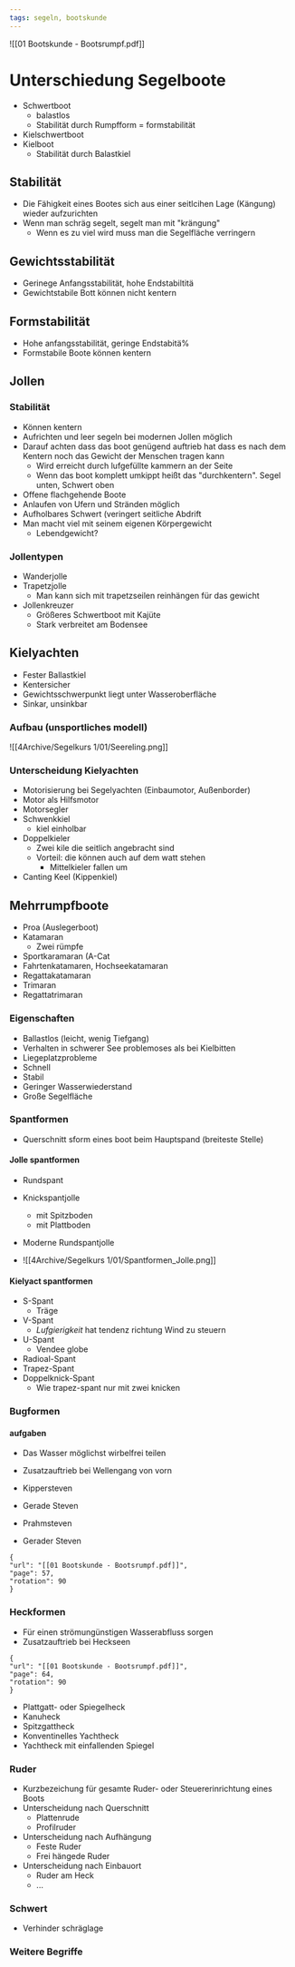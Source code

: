 ```yaml
---
tags: segeln, bootskunde
---
```

![[01 Bootskunde - Bootsrumpf.pdf]]

# Unterschiedung Segelboote
- Schwertboot
	- balastlos
	- Stabilität durch Rumpfform = formstabilität
- Kielschwertboot 
- Kielboot
	- Stabilität durch Balastkiel 

## Stabilität
- Die Fähigkeit eines Bootes sich aus einer seitlcihen Lage (Kängung) wieder aufzurichten
- Wenn man schräg segelt, segelt man mit "krängung"
	- Wenn es zu viel wird muss man die Segelfläche verringern

## Gewichtsstabilität
- Gerinege Anfangsstabilität, hohe Endstabiltitä 
- Gewichtstabile Bott können nicht kentern

## Formstabilität 
- Hohe anfangsstabilität, geringe Endstabitä% 
- Formstabile Boote können kentern

## Jollen
### Stabilität
- Können kentern
- Aufrichten und leer segeln bei modernen Jollen möglich
- Darauf achten dass das boot genügend auftrieb hat dass es nach dem Kentern noch das Gewicht der Menschen tragen kann
	- Wird erreicht durch lufgefüllte kammern an der Seite
	- Wenn das boot komplett umkippt heißt das "durchkentern". Segel unten, Schwert oben 
- Offene flachgehende Boote 
- Anlaufen von Ufern und Stränden möglich
- Aufholbares Schwert (veringert seitliche Abdrift
- Man macht viel mit seinem eigenen Körpergewicht
	- Lebendgewicht? 

### Jollentypen
- Wanderjolle
- Trapetzjolle
	- Man kann sich mit trapetzseilen reinhängen für das gewicht 
- Jollenkreuzer
	- Größeres Schwertboot mit Kajüte
	- Stark verbreitet am Bodensee

## Kielyachten
- Fester Ballastkiel
- Kentersicher
- Gewichtsschwerpunkt liegt unter Wasseroberfläche
- Sinkar, unsinkbar

### Aufbau (unsportliches modell)
![[4Archive/Segelkurs 1/01/Seereling.png]]

### Unterscheidung Kielyachten
- Motorisierung bei Segelyachten (Einbaumotor, Außenborder)
- Motor als Hilfsmotor
- Motorsegler
- Schwenkkiel
	- kiel einholbar
- Doppelkieler
	- Zwei kile die seitlich angebracht sind
	- Vorteil: die können auch auf dem watt stehen
		- Mittelkieler fallen um 
- Canting Keel (Kippenkiel)

## Mehrrumpfboote
- Proa (Auslegerboot)
- Katamaran 
	- Zwei rümpfe
- Sportkaramaran (A-Cat
- Fahrtenkatamaren, Hochseekatamaran
- Regattakatamaran
- Trimaran
- Regattatrimaran

### Eigenschaften
- Ballastlos (leicht, wenig Tiefgang)
- Verhalten in schwerer See problemoses als bei Kielbitten
- Liegeplatzprobleme
- Schnell
- Stabil
- Geringer Wasserwiederstand 
- Große Segelfläche

### Spantformen
- Querschnitt sform eines boot beim Hauptspand (breiteste Stelle)

#### Jolle spantformen
- Rundspant
- Knickspantjolle
	- mit Spitzboden
	- mit Plattboden
- Moderne Rundspantjolle

- ![[4Archive/Segelkurs 1/01/Spantformen_Jolle.png]]

#### Kielyact spantformen
- S-Spant
	- Träge
- V-Spant
	-  *Lufgierigkeit* hat tendenz richtung Wind zu steuern 
- U-Spant
	- Vendee globe
- Radioal-Spant
- Trapez-Spant 
- Doppelknick-Spant
	- Wie trapez-spant nur mit zwei knicken

### Bugformen
#### aufgaben
- Das Wasser möglichst wirbelfrei teilen
- Zusatzauftrieb bei Wellengang von vorn

- Kippersteven
- Gerade Steven 
- Prahmsteven
- Gerader Steven 

```pdf
{
"url": "[[01 Bootskunde - Bootsrumpf.pdf]]",
"page": 57,
"rotation": 90
}
```

### Heckformen
- Für einen strömungünstigen Wasserabfluss sorgen
- Zusatzauftrieb bei Heckseen 

```pdf
{
"url": "[[01 Bootskunde - Bootsrumpf.pdf]]",
"page": 64,
"rotation": 90
}
```

- Plattgatt- oder Spiegelheck
- Kanuheck
- Spitzgattheck
- Konventinelles Yachtheck
- Yachtheck mit einfallenden Spiegel

### Ruder
- Kurzbezeichung für gesamte Ruder- oder Steuererinrichtung eines Boots
- Unterscheidung nach Querschnitt
	- Plattenrude 
	- Profilruder
- Unterscheidung nach Aufhängung
	- Feste Ruder 
	- Frei hängede Ruder
- Unterscheidung nach Einbauort
	- Ruder am Heck
	- ...

### Schwert
- Verhinder schräglage

### Weitere Begriffe 




